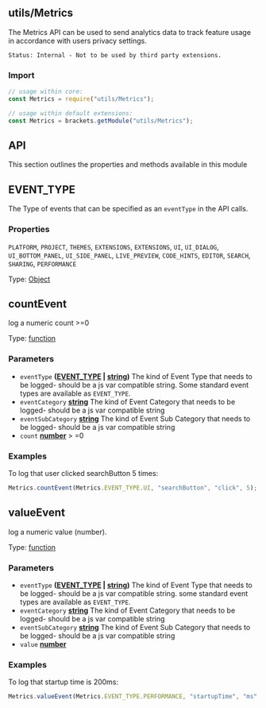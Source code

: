 <!-- Generated by documentation.js. Update this documentation by updating the source code. -->

## utils/Metrics

The Metrics API can be used to send analytics data to track feature usage in accordance with users privacy settings.

`Status: Internal - Not to be used by third party extensions.`

### Import

```js
// usage within core:
const Metrics = require("utils/Metrics");

// usage within default extensions:
const Metrics = brackets.getModule("utils/Metrics");
```

## API

This section outlines the properties and methods available in this module

## EVENT_TYPE

The Type of events that can be specified as an `eventType` in the API calls.

### Properties

`PLATFORM`, `PROJECT`, `THEMES`, `EXTENSIONS`, `EXTENSIONS`, `UI`, `UI_DIALOG`, `UI_BOTTOM_PANEL`,
`UI_SIDE_PANEL`, `LIVE_PREVIEW`, `CODE_HINTS`, `EDITOR`, `SEARCH`, `SHARING`, `PERFORMANCE`

Type: [Object][1]

## countEvent

log a numeric count >=0

Type: [function][2]

### Parameters

*   `eventType` **([EVENT_TYPE][3] | [string][4])** The kind of Event Type that needs to be logged- should be a js var compatible string.
    Some standard event types are available as `EVENT_TYPE`.
*   `eventCategory` **[string][4]** The kind of Event Category that
    needs to be logged- should be a js var compatible string
*   `eventSubCategory` **[string][4]** The kind of Event Sub Category that
    needs to be logged- should be a js var compatible string
*   `count` **[number][5]** > \=0

### Examples

To log that user clicked searchButton 5 times:

```javascript
Metrics.countEvent(Metrics.EVENT_TYPE.UI, "searchButton", "click", 5);
```

## valueEvent

log a numeric value (number).

Type: [function][2]

### Parameters

*   `eventType` **([EVENT_TYPE][3] | [string][4])** The kind of Event Type that needs to be logged- should be a js var compatible string.
    some standard event types are available as `EVENT_TYPE`.
*   `eventCategory` **[string][4]** The kind of Event Category that
    needs to be logged- should be a js var compatible string
*   `eventSubCategory` **[string][4]** The kind of Event Sub Category that
    needs to be logged- should be a js var compatible string
*   `value` **[number][5]** 

### Examples

To log that startup time is 200ms:

```javascript
Metrics.valueEvent(Metrics.EVENT_TYPE.PERFORMANCE, "startupTime", "ms", 200);
```

[1]: https://developer.mozilla.org/docs/Web/JavaScript/Reference/Global_Objects/Object

[2]: https://developer.mozilla.org/docs/Web/JavaScript/Reference/Statements/function

[3]: #event_type

[4]: https://developer.mozilla.org/docs/Web/JavaScript/Reference/Global_Objects/String

[5]: https://developer.mozilla.org/docs/Web/JavaScript/Reference/Global_Objects/Number
